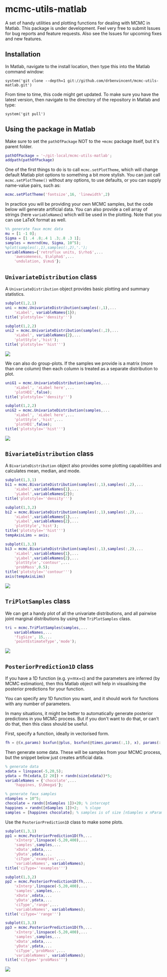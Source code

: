 # mcmc-utils-matlab
A set of handy utilities and plotting functions for dealing with MCMC in Matlab. This package is under development. Feel very free to submit Issues for bug reports and feature requests. Also see the Issues for upcoming fixes and new features.


## Installation

In Matlab, navigate to the install location, then type this into the Matlab command window:

    system('git clone --depth=1 git://github.com/drbenvincent/mcmc-utils-matlab.git')

From time to time, this code might get updated. To make sure you have the latest version, then navigate to the directory of the repository in Matlab and type:

    system('git pull')

## Using the package in Matlab

Make sure to set the `pathOfPackage` NOT to the `+mcmc` package itself, but it's parent folder.

````matlab
pathOfPackage = '~/git-local/mcmc-utils-matlab';
addpath(pathOfPackage)
````

One of the first things to do is to call `mcmc.setPlotTheme`, which will change default Matlab plot options to something a bit more stylish. You can just call `mcmc.setPlotTheme()` without any options, to use defaults, or you can supply name-value pairs, such as:


````matlab
mcmc.setPlotTheme('fontsize',16, 'linewidth',2)
````

In practice you will be providing your own MCMC samples, but the code below will generate artificial data. You can also provide a cell array of strings (here `variableNames`) which will be used in the plotting. Note that you can use LaTeX format as well.

````matlab
%% generate faux mcmc data
mu = [1 -1 0];
Sigma = [1 .4 .8;.4 1 .3;.8 .3 1];
samples = mvnrnd(mu, Sigma, 10^5);
%plot(samples(:,1),samples(:,2),'.');
variableNames={'retroflux units, $\rho$',...
	'awesomeness, $\alpha$',...
	'undulation, $\mu$'};
````



## `UnivariateDistribution` class

A `UnivariateDistribution` object provides basic plotting and summary statistics.

````matlab
subplot(1,2,1)
uni = mcmc.UnivariateDistribution(samples(:,1),...
	'xLabel', variableNames{1});
title('plotstyle=''density''')

subplot(1,2,2)
uni2 = mcmc.UnivariateDistribution(samples(:,2),...
	'xLabel', variableNames{2},...
	'plotStyle','hist');
title('plotstyle=''hist''')
````
![](img/uni.png)

We can also do group-plots. If the samples we provide is a matrix (more than one column) then each column is treated as a separate distribution to plot.

```matlab
uniG1 = mcmc.UnivariateDistribution(samples,...
	'xLabel', 'xLabel here',...
	'plotHDI',false);
title('plotstyle=''density''')

subplot(1,2,2)
uniG2 = mcmc.UnivariateDistribution(samples,...
	'xLabel', 'xLabel here',...
	'plotStyle','hist',...
	'plotHDI',false);
title('plotstyle=''hist''')
```

![](img/unig.png)

## `BivariateDistribution` class

A `BivariateDistribution` object also provides some plotting capabilities and calculates mean, median, and mode.

```matlab
subplot(1,3,1)
bi1 = mcmc.BivariateDistribution(samples(:,1),samples(:,2),...
	'xLabel',variableNames{1},...
	'yLabel',variableNames{2});
title('plotstyle=''density''')

subplot(1,3,2)
bi2 = mcmc.BivariateDistribution(samples(:,1),samples(:,2),...
	'xLabel',variableNames{1},...
	'yLabel',variableNames{2},...
	'plotStyle','hist');
title('plotstyle=''hist''')
tempAxisLims = axis;

subplot(1,3,3)
bi3 = mcmc.BivariateDistribution(samples(:,1),samples(:,2),...
	'xLabel',variableNames{1},...
	'yLabel',variableNames{2},...
	'plotStyle','contour',...
	'probMass',0.5);
title('plotstyle=''contour''')
axis(tempAxisLims)
```

![](img/bi.png)




## `TriPlotSamples` class
We can get a handy plot of all the univariate distributions, and all pairwise joint marginal distributions by using the `TriPlotSamples` class.

```matlab
tri = mcmc.TriPlotSamples(samples,...
	variableNames,...
	'figSize', 15,...
	'pointEstimateType','mode');
```

![](img/tri.png)



## `PosteriorPrediction1D` class
If you have a 1D function (e.g. y=mx+c) and the parameters are inferred (by MCMC estimation), then this Matlab object will help in visualising the posterior predictions for your function.

You can specify any 1D function you want, and it should work for functions with any number of parameters.

In many situations, it might be better to automatically generate posterior predictions in you MCMC process. But if you don't want to do that, or can't do that, then this class should be useful.

First, specify a function, ideally in vectorised form.

```matlab
fh = @(x,params) bsxfun(@plus, bsxfun(@times,params(:,1), x), params(:,2));
```

Then generate some data. These will be samples from your MCMC process, but the snippet below just creates artificial data.

```matlab
% generate data
xdata = linspace(-5,20,5);
ydata = fh(xdata,[2 20]) + randn(size(xdata))*5;
variableNames = {'chocolate',...
	'happines, $\Omega$'};

% generate faux samples
nSamples = 10^5;
chocolate = randn([nSamples 1])+20;	% intercept
happines = randn([nSamples 1])+2;	% slope
samples = [happines chocolate]; % samples is of size [nSamples x nParams]

```

Use the `PosteriorPrediction1D` class to make some plots.

```matlab
subplot(1,3,1)
pp1 = mcmc.PosteriorPrediction1D(fh,...
	'xInterp',linspace(-5,20,400),...
	'samples',samples,...
	'xData',xdata,...
	'yData',ydata,...
	'ciType','examples',...
	'variableNames', variableNames);
title('ciType=''examples''')

subplot(1,3,2)
pp2 = mcmc.PosteriorPrediction1D(fh,...
	'xInterp',linspace(-5,20,400),...
	'samples',samples,...
	'xData',xdata,...
	'yData',ydata,...
	'ciType','range',...
	'variableNames', variableNames);
title('ciType=''range''')

subplot(1,3,3)
pp3 = mcmc.PosteriorPrediction1D(fh,...
	'xInterp',linspace(-5,20,400),...
	'samples',samples,...
	'xData',xdata,...
	'yData',ydata,...
	'ciType','probMass',...
	'variableNames', variableNames);
title('ciType=''probMass''')
```

![](img/postpred.png)
